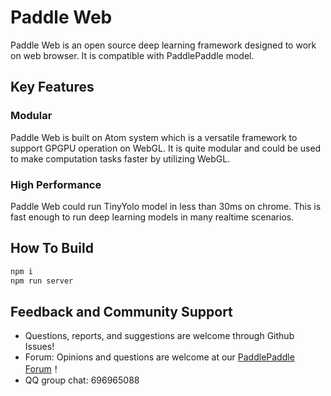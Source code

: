 # Paddle Web

Paddle Web is an open source deep learning framework designed to work on web browser. It is compatible with PaddlePaddle model.

## Key Features

### Modular

Paddle Web is built on Atom system which is a versatile framework to support GPGPU operation on WebGL. It is quite modular and could be used to make computation tasks faster by utilizing WebGL.

### High Performance

Paddle Web could run TinyYolo model in less than 30ms on chrome. This is fast enough to run deep learning models in many realtime scenarios.

## How To Build

```bash
npm i
npm run server
```

## Feedback and Community Support

- Questions, reports, and suggestions are welcome through Github Issues!
- Forum: Opinions and questions are welcome at our [PaddlePaddle Forum](https://ai.baidu.com/forum/topic/list/168)！
- QQ group chat: 696965088
